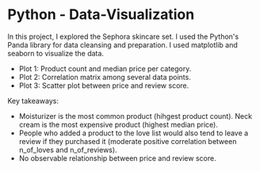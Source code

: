 # Python - Data-Visualization
In this project, I explored the Sephora skincare set. I used the Python's Panda library for data cleansing and preparation. I used matplotlib and seaborn to visualize the data.

  * Plot 1: Product count and median price per category.
  * Plot 2: Correlation matrix among several data points.
  * Plot 3: Scatter plot between price and review score.

Key takeaways:
  * Moisturizer is the most common product (hihgest product count). Neck cream is the most expensive product (highest median price).
  * People who added a product to the love list would also tend to leave a review if they purchased it (moderate positive correlation between n_of_loves and n_of_reviews).
  * No observable relationship between price and review score.
